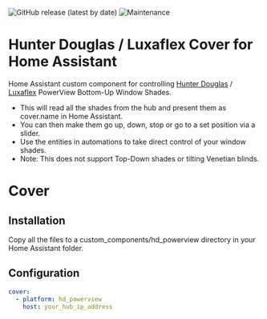![GitHub release (latest by date)](https://img.shields.io/github/v/release/safepay/cover.hd_powerview) ![Maintenance](https://img.shields.io/maintenance/yes/2020.svg)

# Hunter Douglas / Luxaflex Cover for Home Assistant
Home Assistant custom component for controlling [Hunter Douglas](https://www.hunterdouglas.com/operating-systems/motorized/powerview-motorization) / [Luxaflex](https://www.luxaflex.com.au/products/smart-home-automation-and-motorisation/powerview-motorisation/) PowerView Bottom-Up Window Shades.

* This will read all the shades from the hub and present them as cover.name in Home Assistant.
* You can then make them go up, down, stop or go to a set position via a slider.
* Use the entities in automations to take direct control of your window shades.
* Note: This does not support Top-Down shades or tilting Venetian blinds.

# Cover
## Installation
Copy all the files to a custom_components/hd_powerview directory in your Home Assistant folder.

## Configuration
```yaml
cover:
  - platform: hd_powerview
    host: your_hub_ip_address
```
